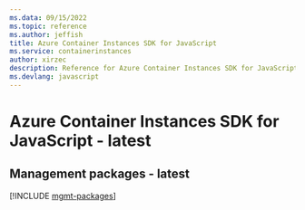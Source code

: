 ```yaml
---
ms.data: 09/15/2022
ms.topic: reference
ms.author: jeffish
title: Azure Container Instances SDK for JavaScript
ms.service: containerinstances
author: xirzec
description: Reference for Azure Container Instances SDK for JavaScript
ms.devlang: javascript
---
```

# Azure Container Instances SDK for JavaScript - latest

## Management packages - latest
[!INCLUDE [mgmt-packages](container-instances-mgmt-index.md)]